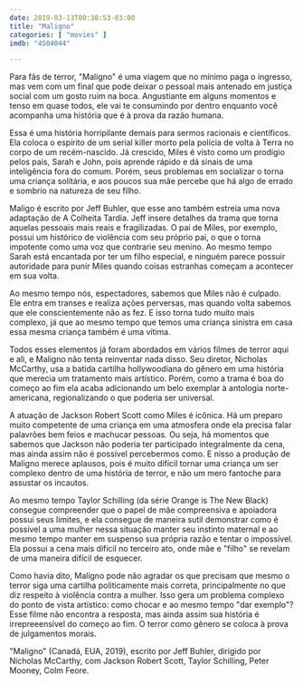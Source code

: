 ```yaml
---
date: 2019-03-13T00:38:53-03:00
title: "Maligno"
categories: [ "movies" ]
imdb: "4504044"

---
```

Para fãs de terror, "Maligno" é uma viagem que no mínimo paga o ingresso, mas vem com um final que pode deixar o pessoal mais antenado em justiça social com um gosto ruim na boca. Angustiante em alguns momentos e tenso em quase todos, ele vai te consumindo por dentro enquanto você acompanha uma história que é à prova da razão humana.

Essa é uma história horripilante demais para sermos racionais e científicos. Ela coloca o espírito de um serial killer morto pela polícia de volta à Terra no corpo de um recém-nascido. Já crescido, Miles é visto como um prodígio pelos pais, Sarah e John, pois aprende rápido e dá sinais de uma inteligência fora do comum. Porém, seus problemas em socializar o torna uma criança solitária, e aos poucos sua mãe percebe que há algo de errado e sombrio na natureza de seu filho.

Maligo é escrito por Jeff Buhler, que esse ano também estreia uma nova adaptação de A Colheita Tardia. Jeff insere detalhes da trama que torna aquelas pessoais mais reais e fragilizadas. O pai de Miles, por exemplo, possui um histórico de violência com seu próprio pai, o que o torna impotente como uma voz que contrarie seu menino. Ao mesmo tempo Sarah está encantada por ter um filho especial, e ninguém parece possuir autoridade para punir Miles quando coisas estranhas começam a acontecer em sua volta.

Ao mesmo tempo nós, espectadores, sabemos que Miles não é culpado. Ele entra em transes e realiza ações perversas, mas quando volta sabemos que ele conscientemente não as fez. E isso torna tudo muito mais complexo, já que ao mesmo tempo que temos uma criança sinistra em casa essa mesma criança também é uma vítima.

Todos esses elementos já foram abordados em vários filmes de terror aqui e ali, e Maligno não tenta reinventar nada disso. Seu diretor, Nicholas McCarthy, usa a batida cartilha hollywoodiana do gênero em uma história que merecia um tratamento mais artístico. Porém, como a trama é boa do começo ao fim ela acaba adicionando um belo exemplar à antologia norte-americana, regionalizando o que poderia ser universal.

A atuação de Jackson Robert Scott como Miles é icônica. Há um preparo muito competente de uma criança em uma atmosfera onde ela precisa falar palavrões bem feios e machucar pessoas. Ou seja, há momentos que sabemos que Jackson não poderia ter participado integralmente da cena, mas ainda assim não é possível percebermos como. E nisso a produção de Maligno merece aplausos, pois é muito difícil tornar uma criança um ser complexo dentro de uma história de terror, e não um mero fantoche para assustar os incautos.

Ao mesmo tempo Taylor Schilling (da série Orange is The New Black) consegue compreender que o papel de mãe compreensiva e apoiadora possui seus limites, e ela consegue de maneira sutil demonstrar como é possível a uma mulher nessa situação manter seu instinto maternal e ao mesmo tempo manter em suspenso sua própria razão e tentar o impossível. Ela possui a cena mais difícil no terceiro ato, onde mãe e "filho" se revelam de uma maneira difícil de esquecer.

Como havia dito, Maligno pode não agradar os que precisam que mesmo o terror siga uma cartilha politicamente mais correta, principalmente no que diz respeito à violência contra a mulher. Isso gera um problema complexo do ponto de vista artístico: como chocar e ao mesmo tempo "dar exemplo"? Esse filme não encontra a resposta, mas ainda assim sua história é irrepreeensível do começo ao fim. O terror como gênero se coloca à prova de julgamentos morais.


"Maligno" (Canadá, EUA, 2019), escrito por Jeff Buhler, dirigido por Nicholas McCarthy, com Jackson Robert Scott, Taylor Schilling, Peter Mooney, Colm Feore.



